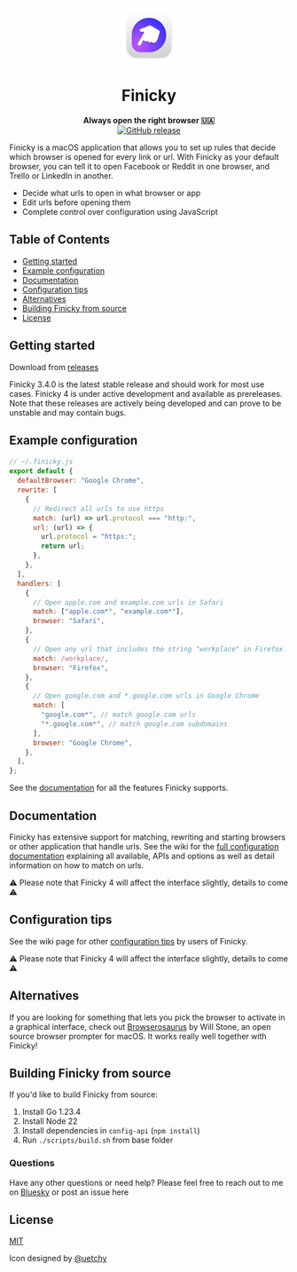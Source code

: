 <div align="center"><img
    height="100"
    width="100"
    alt="finicky icon"
    src="https://raw.githubusercontent.com/johnste/finicky/gh-pages/finicky-icon.png"
  />
  <h1>Finicky</h1>

<strong>Always open the right browser 🇺🇦</strong><br>
[![GitHub release](https://badgen.net/github/release/johnste/finicky/stable?color=purple)](https://GitHub.com/johnste/finicky/releases/)

</div>

Finicky is a macOS application that allows you to set up rules that decide which browser is opened for every link or url. With Finicky as your default browser, you can tell it to open Facebook or Reddit in one browser, and Trello or LinkedIn in another.

- Decide what urls to open in what browser or app
- Edit urls before opening them
- Complete control over configuration using JavaScript

## Table of Contents

- [Getting started](#getting-started)
- [Example configuration](#example-configuration)
- [Documentation](#documentation)
- [Configuration tips](#configuration-tips)
- [Alternatives](#alternatives)
- [Building Finicky from source](#building-finicky-from-source)
- [License](#license)

## Getting started

Download from [releases](https://github.com/johnste/finicky/releases)

Finicky 3.4.0 is the latest stable release and should work for most use cases. Finicky 4 is under active development and available as prereleases. Note that these releases are actively being developed and can prove to be unstable and may contain bugs.

## Example configuration

```js
// ~/.finicky.js
export default {
  defaultBrowser: "Google Chrome",
  rewrite: [
    {
      // Redirect all urls to use https
      match: (url) => url.protocol === "http:",
      url: (url) => {
        url.protocol = "https:";
        return url;
      },
    },
  ],
  handlers: [
    {
      // Open apple.com and example.com urls in Safari
      match: ["apple.com*", "example.com*"],
      browser: "Safari",
    },
    {
      // Open any url that includes the string "workplace" in Firefox
      match: /workplace/,
      browser: "Firefox",
    },
    {
      // Open google.com and *.google.com urls in Google Chrome
      match: [
        "google.com*", // match google.com urls
        "*.google.com*", // match google.com subdomains
      ],
      browser: "Google Chrome",
    },
  ],
};
```

See the [documentation](#documentation) for all the features Finicky supports.

## Documentation

Finicky has extensive support for matching, rewriting and starting browsers or other application that handle urls. See the wiki for the [full configuration documentation](https://github.com/johnste/finicky/wiki/Configuration) explaining all available, APIs and options as well as detail information on how to match on urls.

⚠️ Please note that Finicky 4 will affect the interface slightly, details to come ⚠️

## Configuration tips

See the wiki page for other [configuration tips](https://github.com/johnste/finicky/wiki/Configuration-ideas) by users of Finicky.

⚠️ Please note that Finicky 4 will affect the interface slightly, details to come ⚠️

## Alternatives

If you are looking for something that lets you pick the browser to activate in a graphical interface, check out [Browserosaurus](https://browserosaurus.com/) by Will Stone, an open source browser prompter for macOS. It works really well together with Finicky!

## Building Finicky from source

If you'd like to build Finicky from source:

1. Install Go 1.23.4
2. Install Node 22
3. Install dependencies in `config-api` (`npm install`)
4. Run `./scripts/build.sh` from base folder

### Questions

Have any other questions or need help? Please feel free to reach out to me on [Bluesky](https://bsky.app/profile/mejkarsense.se) or post an issue here

## License

[MIT](https://raw.githubusercontent.com/johnste/finicky/master/LICENSE)

Icon designed by [@uetchy](https://github.com/uetchy)
